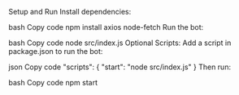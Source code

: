 Setup and Run
Install dependencies:

bash
Copy code
npm install axios node-fetch
Run the bot:

bash
Copy code
node src/index.js
Optional Scripts: Add a script in package.json to run the bot:

json
Copy code
"scripts": {
  "start": "node src/index.js"
}
Then run:

bash
Copy code
npm start

